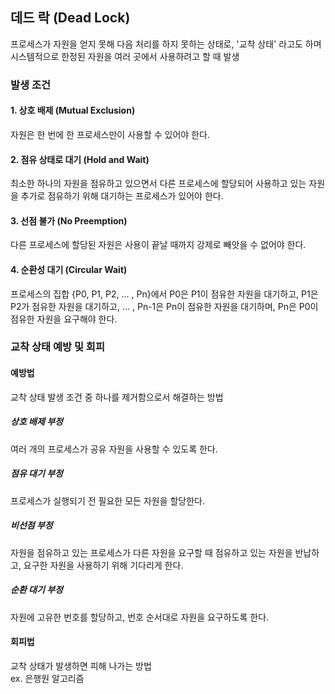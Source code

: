 ## 데드 락 (Dead Lock)
프로세스가 자원을 얻지 못해 다음 처리를 하지 못하는 상태로, '교착 상태' 라고도 하며 시스템적으로 한정된 자원을 여러 곳에서 사용하려고 할 때 발생

### 발생 조건
#### 1. 상호 배제 (Mutual Exclusion)  
자원은 한 번에 한 프로세스만이 사용할 수 있어야 한다.
#### 2. 점유 상태로 대기 (Hold and Wait)  
최소한 하나의 자원을 점유하고 있으면서 다른 프로세스에 할당되어 사용하고 있는 자원을 추가로 점유하기 위해 대기하는 프로세스가 있어야 한다.
#### 3. 선점 불가 (No Preemption)  
다른 프로세스에 할당된 자원은 사용이 끝날 때까지 강제로 빼앗을 수 없어야 한다.
#### 4. 순환성 대기 (Circular Wait)  
프로세스의 집합 {P0, P1, P2, ... , Pn}에서 P0은 P1이 점유한 자원을 대기하고, P1은 P2가 점유한 자원을 대기하고, ... , Pn-1은 Pn이 점유한 자원을 대기하며, Pn은 P0이 점유한 자원을 요구해야 한다.

### 교착 상태 예방 및 회피
#### 예방법
교착 상태 발생 조건 중 하나를 제거함으로서 해결하는 방법
##### 상호 배제 부정
여러 개의 프로세스가 공유 자원을 사용할 수 있도록 한다.
##### 점유 대기 부정
프로세스가 실행되기 전 필요한 모든 자원을 할당한다.
##### 비선점 부정
자원을 점유하고 있는 프로세스가 다른 자원을 요구할 때 점유하고 있는 자원을 반납하고, 요구한 자원을 사용하기 위해 기다리게 한다.
##### 순환 대기 부정
자원에 고유한 번호를 할당하고, 번호 순서대로 자원을 요구하도록 한다.

#### 회피법
교착 상태가 발생하면 피해 나가는 방법  
ex. 은행원 알고리즘